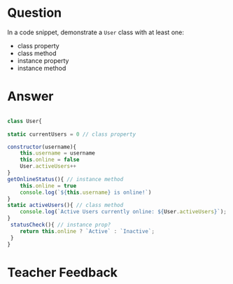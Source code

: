 # Question
In a code snippet, demonstrate a `User` class with at least one:
- class property
- class method
- instance property
- instance method

# Answer


```js

class User{
 
static currentUsers = 0 // class property 

constructor(username){
    this.username = username 
    this.online = false 
    User.activeUsers++
}
getOnlineStatus(){ // instance method 
    this.online = true 
    console.log(`${this.username} is online!`)
}
static activeUsers(){ // class method 
    console.log(`Active Users currently online: ${User.activeUsers}`);
}
 statusCheck(){ // instance prop? 
    return this.online ? `Active` : `Inactive`;
 }
}


```


# Teacher Feedback